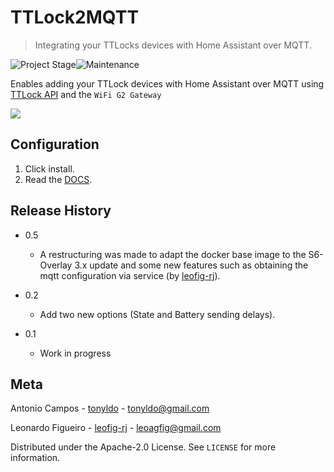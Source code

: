 # TTLock2MQTT
> Integrating your TTLocks devices with Home Assistant over MQTT.

![Project Stage][project-stage-shield]![Maintenance][maintenance-shield]

Enables adding your TTLock devices with Home Assistant over MQTT using [TTLock API][ttlockapi] and the `WiFi G2 Gateway`

<img src="https://raw.githubusercontent.com/tonyldo/tonyldo-hassio-addons/master/ttlock2mqtt/pictures/diagram.png"/>

## Configuration

1. Click install.
2. Read the [DOCS](https://github.com/tonyldo/tonyldo-hassio-addons/blob/master/ttlock2mqtt/DOCS.md).

## Release History

* 0.5
    * A restructuring was made to adapt the docker base image to the S6-Overlay 3.x update and some new features such as obtaining the mqtt configuration via service (by [leofig-rj][github_leofig-rj]).

* 0.2
    * Add two new options (State and Battery sending delays).

* 0.1
    * Work in progress

## Meta

Antonio Campos - [tonyldo][github_tonyldo] - tonyldo@gmail.com

Leonardo Figueiro - [leofig-rj][github_leofig-rj] - leoagfig@gmail.com

Distributed under the Apache-2.0 License. See ``LICENSE`` for more information.

<!-- Markdown link -->
[wiki]: https://github.com/tonyldo/tonyldo-hassio-addons
[project-stage-shield]: https://img.shields.io/badge/project%20stage-development%20beta-red.svg
[maintenance-shield]: https://img.shields.io/maintenance/yes/2020.svg
[ttlockapi]: https://open.ttlock.com/doc/userGuide
[github_tonyldo]: https://github.com/tonyldo/
[github_leofig-rj]: https://github.com/leofig-rj/
